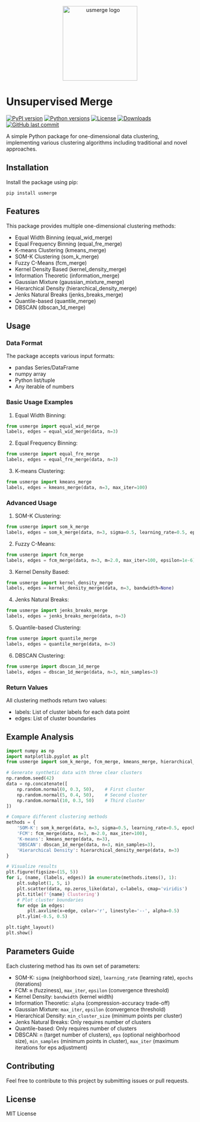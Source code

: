 <p align="center">
  <img src="https://ice.frostsky.com/2024/11/22/eabf1a3e6df982243482db582277b7c2.png" alt="usmerge logo" width="200"/>
</p>

# Unsupervised Merge

[![PyPI version](https://badge.fury.io/py/usmerge.svg)](https://badge.fury.io/py/usmerge)
[![Python versions](https://img.shields.io/pypi/pyversions/usmerge.svg)](https://pypi.org/project/usmerge/)
[![License](https://img.shields.io/github/license/wanghui5801/usmerge.svg)](https://github.com/wanghui5801/usmerge/blob/main/LICENSE)
[![Downloads](https://static.pepy.tech/badge/usmerge)](https://pepy.tech/project/usmerge)
[![GitHub last commit](https://img.shields.io/github/last-commit/wanghui5801/usmerge.svg)](https://github.com/wanghui5801/usmerge/commits/main)


A simple Python package for one-dimensional data clustering, implementing various clustering algorithms including traditional and novel approaches.

## Installation

Install the package using pip:

```
pip install usmerge
```

## Features

This package provides multiple one-dimensional clustering methods:

- Equal Width Binning (equal_wid_merge)
- Equal Frequency Binning (equal_fre_merge)
- K-means Clustering (kmeans_merge)
- SOM-K Clustering (som_k_merge)
- Fuzzy C-Means (fcm_merge)
- Kernel Density Based (kernel_density_merge)
- Information Theoretic (information_merge)
- Gaussian Mixture (gaussian_mixture_merge)
- Hierarchical Density (hierarchical_density_merge)
- Jenks Natural Breaks (jenks_breaks_merge)
- Quantile-based (quantile_merge)
- DBSCAN (dbscan_1d_merge)

## Usage

### Data Format
The package accepts various input formats:
- pandas Series/DataFrame
- numpy array
- Python list/tuple
- Any iterable of numbers

### Basic Usage Examples

1. Equal Width Binning:
```python
from usmerge import equal_wid_merge
labels, edges = equal_wid_merge(data, n=3)
```

2. Equal Frequency Binning:
```python
from usmerge import equal_fre_merge
labels, edges = equal_fre_merge(data, n=3)
```

3. K-means Clustering:
```python
from usmerge import kmeans_merge
labels, edges = kmeans_merge(data, n=3, max_iter=100)
```

### Advanced Usage

1. SOM-K Clustering:
```python
from usmerge import som_k_merge
labels, edges = som_k_merge(data, n=3, sigma=0.5, learning_rate=0.5, epochs=1000)
```

2. Fuzzy C-Means:
```python
from usmerge import fcm_merge
labels, edges = fcm_merge(data, n=3, m=2.0, max_iter=100, epsilon=1e-6)
```

3. Kernel Density Based:
```python
from usmerge import kernel_density_merge
labels, edges = kernel_density_merge(data, n=3, bandwidth=None)
```

4. Jenks Natural Breaks:
```python
from usmerge import jenks_breaks_merge
labels, edges = jenks_breaks_merge(data, n=3)
```

5. Quantile-based Clustering:
```python
from usmerge import quantile_merge
labels, edges = quantile_merge(data, n=3)
```

6. DBSCAN Clustering:
```python
from usmerge import dbscan_1d_merge
labels, edges = dbscan_1d_merge(data, n=3, min_samples=3)
```

### Return Values
All clustering methods return two values:
- labels: List of cluster labels for each data point
- edges: List of cluster boundaries

## Example Analysis

```python
import numpy as np
import matplotlib.pyplot as plt
from usmerge import som_k_merge, fcm_merge, kmeans_merge, hierarchical_density_merge, dbscan_1d_merge

# Generate synthetic data with three clear clusters
np.random.seed(42)
data = np.concatenate([
    np.random.normal(0, 0.3, 50),    # First cluster
    np.random.normal(5, 0.4, 50),    # Second cluster
    np.random.normal(10, 0.3, 50)    # Third cluster
])

# Compare different clustering methods
methods = {
    'SOM-K': som_k_merge(data, n=3, sigma=0.5, learning_rate=0.5, epochs=1000),
    'FCM': fcm_merge(data, n=3, m=2.0, max_iter=100),
    'K-means': kmeans_merge(data, n=3),
    'DBSCAN': dbscan_1d_merge(data, n=3, min_samples=3),
    'Hierarchical Density': hierarchical_density_merge(data, n=3)
}

# Visualize results
plt.figure(figsize=(15, 5))
for i, (name, (labels, edges)) in enumerate(methods.items(), 1):
    plt.subplot(1, 5, i)
    plt.scatter(data, np.zeros_like(data), c=labels, cmap='viridis')
    plt.title(f'{name} Clustering')
    # Plot cluster boundaries
    for edge in edges:
        plt.axvline(x=edge, color='r', linestyle='--', alpha=0.5)
    plt.ylim(-0.5, 0.5)

plt.tight_layout()
plt.show()
```

## Parameters Guide

Each clustering method has its own set of parameters:

- SOM-K: `sigma` (neighborhood size), `learning_rate` (learning rate), `epochs` (iterations)
- FCM: `m` (fuzziness), `max_iter`, `epsilon` (convergence threshold)
- Kernel Density: `bandwidth` (kernel width)
- Information Theoretic: `alpha` (compression-accuracy trade-off)
- Gaussian Mixture: `max_iter`, `epsilon` (convergence threshold)
- Hierarchical Density: `min_cluster_size` (minimum points per cluster)
- Jenks Natural Breaks: Only requires number of clusters
- Quantile-based: Only requires number of clusters
- DBSCAN: `n` (target number of clusters), `eps` (optional neighborhood size), `min_samples` (minimum points in cluster), `max_iter` (maximum iterations for eps adjustment)

## Contributing

Feel free to contribute to this project by submitting issues or pull requests.

## License

MIT License